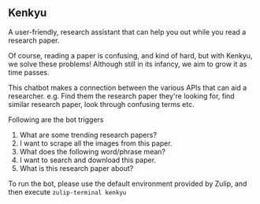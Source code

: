## Kenkyu

A user-friendly, research assistant that can help you out while you read a research paper. 

Of course, reading a paper is confusing, and kind of hard, but with Kenkyu, we solve these problems! Although still in its infancy, we aim to grow it as time passes.

This chatbot makes a connection between the various APIs that can aid a researcher. e.g. Find them the research paper they're looking for, find similar research paper, look through confusing terms etc.

Following are the bot triggers

1. What are some trending research papers?
2. I want to scrape all the images from this paper.
3. What does the following word/phrase mean?
4. I want to search and download this paper.
5. What is this research paper about?

To run the bot, please use the default environment provided by Zulip, and then execute `zulip-terminal kenkyu`
